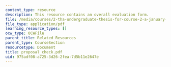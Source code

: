 ```yaml
---
content_type: resource
description: This resource contains an overall evaluation form.
file: /media/courses/2-tha-undergraduate-thesis-for-course-2-a-january-iap-2007/975adf08a7253d262fea7d5b11e2647e_proposal_check.pdf
file_type: application/pdf
learning_resource_types: []
ocw_type: OCWFile
parent_title: Related Resources
parent_type: CourseSection
resourcetype: Document
title: proposal_check.pdf
uid: 975adf08-a725-3d26-2fea-7d5b11e2647e
---
```


